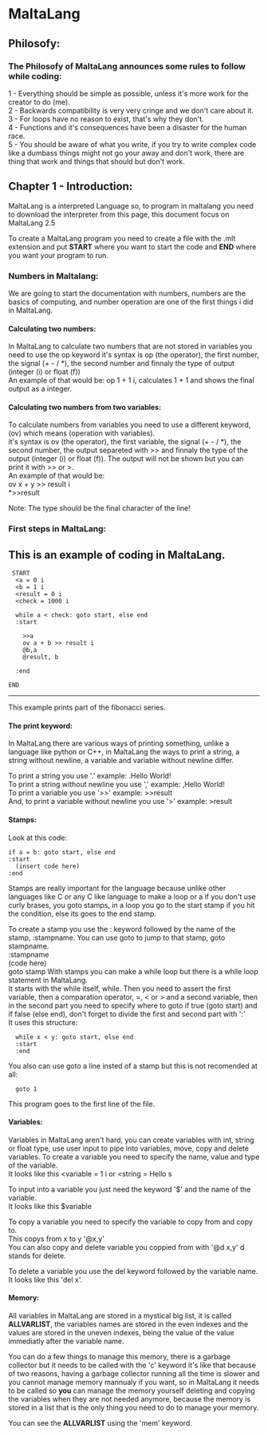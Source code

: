 # MaltaLang  
## Philosofy:  

### The Philosofy of MaltaLang announces some rules to follow while coding:  
  
1 - Everything should be simple as possible, unless it's more work for the creator to do (me).  
2 - Backwards compatibility is very very cringe and we don't care about it.  
3 - For loops have no reason to exist, that's why they don't.  
4 - Functions and it's consequences have been a disaster for the human race.  
5 - You should be aware of what you write, if you try to write complex code like a dumbass
things might not go your away and don't work, there are thing that work and things that should but
don't work.  

## Chapter 1 - Introduction:  
MaltaLang is a interpreted Language so, to program in maltalang you need to download the interpreter from 
this page, this document focus on MaltaLang 2.5  

To create a MaltaLang program you need to create a file with the .mlt extension and put **START** where you want to
start the code and **END** where you want your program to run.

### Numbers in Maltalang:  
We are going to start the documentation with numbers, numbers are the basics of computing, and number 
operation are one of the first things i did in MaltaLang.  

#### Calculating two numbers:  
In MaltaLang to calculate two numbers that are not stored in variables you need to use the op keyword 
it's syntax is op (the operator), the first number, the signal (+ - / *), the second number and finnaly 
the type of output (integer (i) or float (f))  
An example of that would be: op 1 + 1 i, calculates 1 + 1 and shows the final output as a integer.  

#### Calculating two numbers from two variables:
To calculate numbers from variables you need to use a different keyword, (ov) which means (operation with variables).  
it's syntax is ov (the operator), the first variable, the signal (+ - / *), the second number, the output separeted with >> and finnaly
the type of the output (integer (i) or float (f)).
The output will not be shown but you can print it with >> or >.  
An example of that would be:  
ov x + y >> result i  
*>>result  

Note: The type should be the final character of the line!  

### First steps in MaltaLang:  
This is an example of coding in MaltaLang.  
---  
     START  
      <a = 0 i  
      <b = 1 i  
      <result = 0 i  
      <check = 1000 i  

      while a < check: goto start, else end  
      :start  

        >>a  
        ov a + b >> result i  
        @b,a  
        @result, b  

      :end  

    END  
---
This example prints part of the fibonacci series.  

#### The print keyword:  

In MaltaLang there are various ways of printing something, unlike a language like python or C++, in MaltaLang the ways to print
a string, a string without newline, a variable and variable without newline differ.  
  
To print a string you use '.' example: .Hello World!  
To print a string without newline you use ',' example: ,Hello World!  
To print a variable you use '>>' example: >>result  
And, to print a variable without newline you use '>' example: >result  

#### Stamps:  
Look at this code:  

    if a = b: goto start, else end  
    :start  
      (insert code here)  
    :end  

Stamps are really important for the language because unlike other languages like C or any C like language to make a loop or a if
you don't use curly brases, you goto stamps, in a loop you go to the start stamp if you hit the condition, else its goes to 
the end stamp.  
  
To create a stamp you use the : keyword followed by the name of the stamp, :stampname.
You can use goto to jump to that stamp, goto stampname.  
    :stampname  
      (code here)  
    goto stamp
With stamps you can make a while loop but there is a while loop statement in MaltaLang.  
It starts with the while itself, while. Then you need to assert the first variable, then a comparation operator, =, < or > and
a second variable, then in the second part you need to specify where to goto if true (goto start) and if false (else end), don't
forget to divide the first and second part with ':'  
It uses this structure:

      while x < y: goto start, else end
      :start
      :end
You also can use goto a line insted of a stamp but this is not recomended at all:  

      goto 1
This program goes to the first line of the file.  

#### Variables:  
  
Variables in MaltaLang aren't hard, you can create variables with int, string or float type, use user input to
pipe into variables, move, copy and delete variables. 
To create a variable you need to specify the name, value and type of the variable.  
It looks like this <variable = 1 i or <string = Hello s  
  
To input into a variable you just need the keyword '$' and the name of the variable.  
It looks like this $variable  
  
To copy a variable you need to specify the variable to copy from and copy to.  
This copys from x to y '@x,y'  
You can also copy and delete variable you coppied from with '@d x,y' d stands for delete.  

To delete a variable you use the del keyword followed by the variable name.  
It looks like this 'del x'.  

#### Memory:  
All variables in MaltaLang are stored in a mystical big list, it is called **ALLVARLIST**, the variables names
are stored in the even indexes and the values are stored in the uneven indexes, being the value of the value
immediatly after the variable name.  
  
You can do a few things to manage this memory, there is a garbage collector but it needs to be called with the 'c' keyword
it's like that because of two reasons, having a garbage collector running all the time is slower and you cannot manage memory
mannualy if you want, so in MaltaLang it needs to be called so **you** can manage the memory yourself deleting and copying the variables
when they are not needed anymore, because the memory is stored in a list that is the only thing you need to do to manage your memory.  
  
You can see the **ALLVARLIST** using the 'mem' keyword.  






